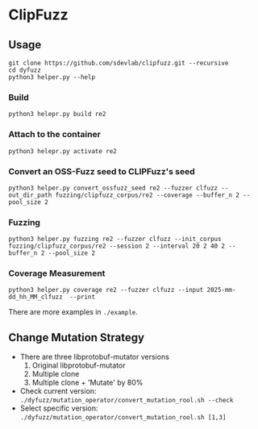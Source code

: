 # ClipFuzz

## Usage
```
git clone https://github.com/sdevlab/clipfuzz.git --recursive
cd dyfuzz
python3 helper.py --help
```

### Build
```
python3 helepr.py build re2
```

### Attach to the container
```
python3 helepr.py activate re2
```

### Convert an OSS-Fuzz seed to CLIPFuzz's seed
```
python3 helper.py convert_ossfuzz_seed re2 --fuzzer clfuzz --out_dir_path fuzzing/clipfuzz_corpus/re2 --coverage --buffer_n 2 --pool_size 2
```

### Fuzzing
```
python3 helper.py fuzzing re2 --fuzzer clfuzz --init_corpus fuzzing/clipfuzz_corpus/re2 --session 2 --interval 20 2 40 2 --buffer_n 2 --pool_size 2
```

### Coverage Measurement
```
python3 helper.py coverage re2 --fuzzer clfuzz --input 2025-mm-dd_hh_MM_clfuzz  --print
```

There are more examples in ```./example```.




## Change Mutation Strategy
 - There are three libprotobuf-mutator versions
   1) Original libprotobuf-mutator
   2) Multiple clone
   3) Multiple clone + 'Mutate' by 80%
 - Check current version: ```./dyfuzz/mutation_operator/convert_mutation_rool.sh --check```
 - Select specific version: ```./dyfuzz/mutation_operator/convert_mutation_rool.sh [1,3]```
